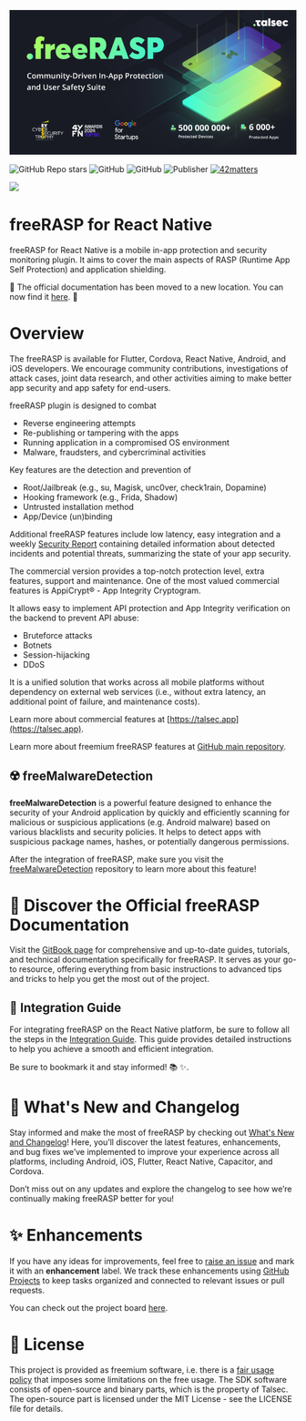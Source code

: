 ![FreeRasp](https://raw.githubusercontent.com/talsec/Free-RASP-Community/master/visuals/freeRASP.png)

![GitHub Repo stars](https://img.shields.io/github/stars/talsec/Free-RASP-Community?color=green) ![GitHub](https://img.shields.io/github/license/talsec/Free-RASP-Community) ![GitHub](https://img.shields.io/github/last-commit/talsec/Free-RASP-Community) ![Publisher](https://img.shields.io/pub/publisher/freerasp) [![42matters](https://42matters.com/badges/sdk-installations/talsec)](https://42matters.com/sdks/android/talsec)

[<img src="https://assets.42matters.com/badges/2024/04/rising-star.svg?m=04" width="100"/>](https://42matters.com/sdks/android/talsec)

# freeRASP for React Native

freeRASP for React Native is a mobile in-app protection and security monitoring plugin. It aims to cover the main aspects of RASP (Runtime App Self Protection) and application shielding.

:loudspeaker: The official documentation has been moved to a new location. You can now find it [here](https://docs.talsec.app/docs-and-articles-portal). :loudspeaker:

# Overview

The freeRASP is available for Flutter, Cordova, React Native, Android, and iOS developers. We encourage community contributions, investigations of attack cases, joint data research, and other activities aiming to make better app security and app safety for end-users.

freeRASP plugin is designed to combat

- Reverse engineering attempts
- Re-publishing or tampering with the apps
- Running application in a compromised OS environment
- Malware, fraudsters, and cybercriminal activities

Key features are the detection and prevention of

- Root/Jailbreak (e.g., su, Magisk, unc0ver, check1rain, Dopamine)
- Hooking framework (e.g., Frida, Shadow)
- Untrusted installation method
- App/Device (un)binding

Additional freeRASP features include low latency, easy integration and a weekly [Security Report](https://docs.talsec.app/freerasp/security-report) containing detailed information about detected incidents and potential threats, summarizing the state of your app security.

The commercial version provides a top-notch protection level, extra features, support and maintenance. One of the most valued commercial features is AppiCrypt® - App Integrity Cryptogram.

It allows easy to implement API protection and App Integrity verification on the backend to prevent API abuse:

- Bruteforce attacks
- Botnets
- Session-hijacking
- DDoS

It is a unified solution that works across all mobile platforms without dependency on external web services (i.e., without extra latency, an additional point of failure, and maintenance costs).

Learn more about commercial features at [https://talsec.app](https://talsec.app).

Learn more about freemium freeRASP features at [GitHub main repository](https://github.com/talsec/Free-RASP-Community).

## :radioactive: freeMalwareDetection
**freeMalwareDetection** is a powerful feature designed to enhance the security of your Android application by quickly and efficiently scanning for malicious or suspicious applications (e.g. Android malware) based on various blacklists and security policies. It helps to detect apps with suspicious package names, hashes, or potentially dangerous permissions.

After the integration of freeRASP, make sure you visit the [freeMalwareDetection](https://github.com/talsec/freeMalwareDetection) repository to learn more about this feature!

# :book: Discover the Official freeRASP Documentation

Visit the [GitBook page](https://docs.talsec.app/freerasp) for comprehensive and up-to-date guides, tutorials, and technical documentation specifically for freeRASP. It serves as your go-to resource, offering everything from basic instructions to advanced tips and tricks to help you get the most out of the project.

## :link: Integration Guide

For integrating freeRASP on the React Native platform, be sure to follow all the steps in the [Integration Guide](https://docs.talsec.app/freerasp/integration). This guide provides detailed instructions to help you achieve a smooth and efficient integration.

Be sure to bookmark it and stay informed! :books: :sparkles:.

# :rocket: What's New and Changelog

Stay informed and make the most of freeRASP by checking out [What's New and Changelog](https://docs.talsec.app/freerasp/whats-new-and-changelog)! Here, you’ll discover the latest features, enhancements, and bug fixes we’ve implemented to improve your experience across all platforms, including Android, iOS, Flutter, React Native, Capacitor, and Cordova. 

Don’t miss out on any updates and explore the changelog to see how we’re continually making freeRASP better for you!

# :sparkles: Enhancements

If you have any ideas for improvements, feel free to [raise an issue](https://github.com/talsec/Free-RASP-ReactNative/issues) and mark it with an **enhancement** label. We track these enhancements using [GitHub Projects](https://docs.github.com/en/issues/planning-and-tracking-with-projects/learning-about-projects/about-projects) to keep tasks organized and connected to relevant issues or pull requests.

You can check out the project board [here](https://github.com/orgs/talsec/projects/2).

# :page_facing_up: License

This project is provided as freemium software, i.e. there is a [fair usage policy](https://docs.talsec.app/freerasp/features-and-pricing-plans#plans-comparison) that imposes some limitations on the free usage. The SDK software consists of open-source and binary parts, which is the property of Talsec. The open-source part is licensed under the MIT License - see the LICENSE file for details.

